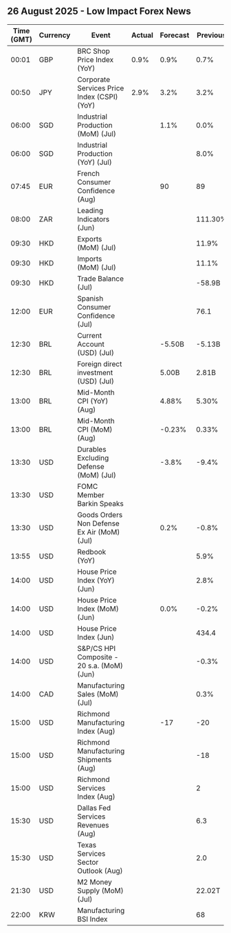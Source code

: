 ## 26 August 2025 - Low Impact Forex News

| Time (GMT) | Currency | Event | Actual | Forecast | Previous |
|------|----------|-------|--------|----------|----------|
| 00:01 | GBP | BRC Shop Price Index (YoY) | 0.9% | 0.9% | 0.7% |
| 00:50 | JPY | Corporate Services Price Index (CSPI) (YoY) | 2.9% | 3.2% | 3.2% |
| 06:00 | SGD | Industrial Production (MoM) (Jul) |  | 1.1% | 0.0% |
| 06:00 | SGD | Industrial Production (YoY) (Jul) |  |  | 8.0% |
| 07:45 | EUR | French Consumer Confidence (Aug) |  | 90 | 89 |
| 08:00 | ZAR | Leading Indicators (Jun) |  |  | 111.30% |
| 09:30 | HKD | Exports (MoM) (Jul) |  |  | 11.9% |
| 09:30 | HKD | Imports (MoM) (Jul) |  |  | 11.1% |
| 09:30 | HKD | Trade Balance (Jul) |  |  | -58.9B |
| 12:00 | EUR | Spanish Consumer Confidence (Jul) |  |  | 76.1 |
| 12:30 | BRL | Current Account (USD) (Jul) |  | -5.50B | -5.13B |
| 12:30 | BRL | Foreign direct investment (USD) (Jul) |  | 5.00B | 2.81B |
| 13:00 | BRL | Mid-Month CPI (YoY) (Aug) |  | 4.88% | 5.30% |
| 13:00 | BRL | Mid-Month CPI (MoM) (Aug) |  | -0.23% | 0.33% |
| 13:30 | USD | Durables Excluding Defense (MoM) (Jul) |  | -3.8% | -9.4% |
| 13:30 | USD | FOMC Member Barkin Speaks |  |  |  |
| 13:30 | USD | Goods Orders Non Defense Ex Air (MoM) (Jul) |  | 0.2% | -0.8% |
| 13:55 | USD | Redbook (YoY) |  |  | 5.9% |
| 14:00 | USD | House Price Index (YoY) (Jun) |  |  | 2.8% |
| 14:00 | USD | House Price Index (MoM) (Jun) |  | 0.0% | -0.2% |
| 14:00 | USD | House Price Index (Jun) |  |  | 434.4 |
| 14:00 | USD | S&P/CS HPI Composite - 20 s.a. (MoM) (Jun) |  |  | -0.3% |
| 14:00 | CAD | Manufacturing Sales (MoM) (Jul) |  |  | 0.3% |
| 15:00 | USD | Richmond Manufacturing Index (Aug) |  | -17 | -20 |
| 15:00 | USD | Richmond Manufacturing Shipments (Aug) |  |  | -18 |
| 15:00 | USD | Richmond Services Index (Aug) |  |  | 2 |
| 15:30 | USD | Dallas Fed Services Revenues (Aug) |  |  | 6.3 |
| 15:30 | USD | Texas Services Sector Outlook (Aug) |  |  | 2.0 |
| 21:30 | USD | M2 Money Supply (MoM) (Jul) |  |  | 22.02T |
| 22:00 | KRW | Manufacturing BSI Index |  |  | 68 |

